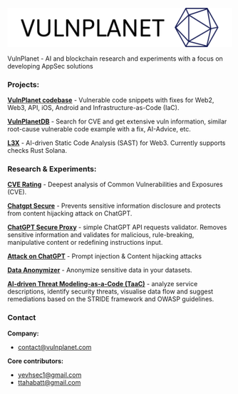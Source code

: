 ![logo](https://raw.githubusercontent.com/VulnPlanet/.github/main/logo1.svg)

VulnPlanet - AI and blockchain research and experiments with a focus on developing AppSec solutions

### Projects:

**[VulnPlanet codebase](https://github.com/yevh/VulnPlanet)** - Vulnerable code snippets with fixes for Web2, Web3, API, iOS, Android and Infrastructure-as-Code (IaC).

**[VulnPlanetDB](https://vulnplanet.com/pages/vulnplanet.html)** - Search for CVE and get extensive vuln information, similar root-cause vulnerable code example with a fix, AI-Advice, etc.

**[L3X](https://github.com/VulnPlanet/l3x)** - AI-driven Static Code Analysis (SAST) for Web3. Currently supports checks Rust Solana.

### Research & Experiments:

**[CVE Rating](https://vulnplanet.com/pages/cve.html)** - Deepest analysis of Common Vulnerabilities and Exposures (CVE).

**[Chatgpt Secure](https://chromewebstore.google.com/detail/chatgpt-secure/hodneljnifpbcnhmlommhmmpoknlioil)** - Prevents sensitive information disclosure and protects from content hijacking attack on ChatGPT.

**[ChatGPT Secure Proxy](https://github.com/yevh/chatgpt-secure)** - simple ChatGPT API requests validator. Removes sensitive information and validates for malicious, rule-breaking, manipulative content or redefining instructions input.

**[Attack on ChatGPT](https://medium.com/system-weakness/new-prompt-injection-attack-on-chatgpt-web-version-ef717492c5c2)** - Prompt injection & Content hijacking attacks

**[Data Anonymizer](https://github.com/yevh/anonymizer)** - Anonymize sensitive data in your datasets.

**[AI-driven Threat Modeling-as-a-Code (TaaC)](https://github.com/yevh/TaaC-AI)** - analyze service descriptions, identify security threats, visualise data flow and suggest remediations based on the STRIDE framework and OWASP guidelines.

### Contact

**Company:**
- contact@vulnplanet.com

**Core contributors:**
- yevhsec1@gmail.com
- ttahabatt@gmail.com
